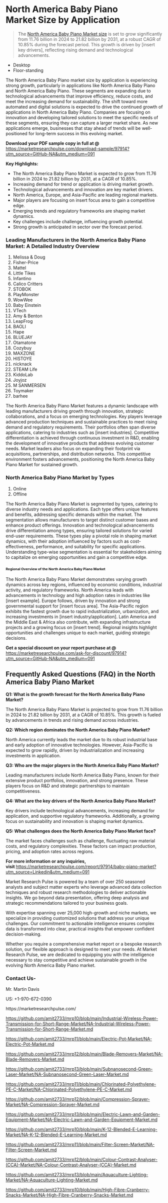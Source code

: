 <h1>North America Baby Piano Market&nbsp;Size by Application</h1><blockquote><p>The <a href="https://marketresearchpulse.com/download-sample/97914?utm_source=GitHub-NA&amp;utm_medium=091">North America Baby Piano Market size</a> is set to grow significantly from 11.76 billion in 2024 to 21.82 billion by 2031, at a robust CAGR of 10.85% during the forecast period. This growth is driven by [insert key drivers], reflecting rising demand and technological advancements.</p></blockquote><ul><li>Desktop<li> Floor-standing</li></ul><p>The North America Baby Piano market size by application is experiencing strong growth, particularly in applications like North America Baby Piano and North America Baby Piano. These segments are expanding due to technological advancements that improve efficiency, reduce costs, and meet the increasing demand for sustainability. The shift toward more automated and digital solutions is expected to drive the continued growth of applications in North America Baby Piano. Companies are focusing on innovation and developing tailored solutions to meet the specific needs of these segments, ensuring they can capture a larger market share. As new applications emerge, businesses that stay ahead of trends will be well-positioned for long-term success in this evolving market.</p><p><strong>Download your PDF sample copy in full at @ </strong><a href="https://marketresearchpulse.com/download-sample/97914?utm_source=GitHub-NA&amp;utm_medium=091">https://marketresearchpulse.com/download-sample/97914?utm_source=GitHub-NA&amp;utm_medium=091</a></p><p><strong>Key Highlights: </strong></p><ul><li>The North America Baby Piano Market is expected to grow from 11.76 billion in 2024 to 21.82 billion by 2031, at a CAGR of 10.85%.</li><li>Increasing demand for trend or application is driving market growth.</li><li>Technological advancements and innovation are key market drivers.</li><li>North America, Europe, and Asia-Pacific are leading regional markets.</li><li>Major players are focusing on insert focus area to gain a competitive edge.</li><li>Emerging trends and regulatory frameworks are shaping market dynamics.</li><li>Key challenges include challenge, influencing growth potential.</li><li>Strong growth is anticipated in sector over the forecast period.</li></ul><h3>Leading Manufacturers in the North America Baby Piano Market: A Detailed Industry Overview</h3><ol><li>Melissa & Doug</li><li>Fisher-Price</li><li>Mattel</li><li>Little Tikes</li><li>Infantino</li><li>Calico Critters</li><li>STOBOK</li><li>PlayMonster</li><li>WowWee</li><li>Baby Einstein</li><li>VTech</li><li>Amy & Benton</li><li>LeapFrog</li><li>BAOLI</li><li>Hape</li><li>BLUEJAY</li><li>Otamatone</li><li>Cozybuy</li><li>MAXZONE</li><li>HISTOYE</li><li>nicknack</li><li>STEAM Life</li><li>KiddoLab</li><li>Joyjoz</li><li>M SANMERSEN</li><li>Toymaker</li><li>barhee</li></ol><div class="flex max-w-full flex-col flex-grow"><div class="min-h-8 text-message flex w-full flex-col items-end gap-2 whitespace-normal break-words [.text-message+&amp;]:mt-5" dir="auto" data-message-author-role="assistant" data-message-id="fd8432e4-4910-450d-b182-61b7bfb0a01f" data-message-model-slug="gpt-4o"><div class="flex w-full flex-col gap-1 empty:hidden first:pt-[3px]"><div class="markdown prose w-full break-words dark:prose-invert light"><p>The North America Baby Piano Market features a dynamic landscape with leading manufacturers driving growth through innovation, strategic collaborations, and a focus on emerging technologies. Key players leverage advanced production techniques and sustainable practices to meet rising demand and regulatory requirements. Their portfolios often span diverse applications, catering to industries such as [insert industries]. Competitive differentiation is achieved through continuous investment in R&amp;D, enabling the development of innovative products that address evolving customer needs. Market leaders also focus on expanding their footprint via acquisitions, partnerships, and distribution networks. This competitive environment fosters advancements, positioning the North America Baby Piano Market for sustained growth.</p></div></div></div></div><h3>North America Baby Piano Market by Types</h3><ol><li>Online<li> Offline</li></ol><div class="flex max-w-full flex-col flex-grow"><div class="min-h-8 text-message flex w-full flex-col items-end gap-2 whitespace-normal break-words [.text-message+&amp;]:mt-5" dir="auto" data-message-author-role="assistant" data-message-id="084470be-0bb7-4664-bddf-5156b4f41249" data-message-model-slug="gpt-4o-mini"><div class="flex w-full flex-col gap-1 empty:hidden first:pt-[3px]"><div class="markdown prose w-full break-words dark:prose-invert light"><p>The North America Baby Piano Market is segmented by types, catering to diverse industry needs and applications. Each type offers unique features and benefits, addressing specific demands within the market. The segmentation allows manufacturers to target distinct customer bases and enhance product offerings. Innovation and technological advancements drive differentiation among types, ensuring tailored solutions for varied end-user requirements. These types play a pivotal role in shaping market dynamics, with their adoption influenced by factors such as cost-effectiveness, performance, and suitability for specific applications. Understanding type-wise segmentation is essential for stakeholders aiming to capitalize on emerging opportunities and gain a competitive edge.</p></div></div></div></div><h3><span style="font-size: 11px;">Regional Overview of the North America Baby Piano Market</span></h3><div class="flex max-w-full flex-col flex-grow"><div class="min-h-8 text-message flex w-full flex-col items-end gap-2 whitespace-normal break-words [.text-message+&amp;]:mt-5" dir="auto" data-message-author-role="assistant" data-message-id="e9038762-ce64-4e30-91c9-9bd413514231" data-message-model-slug="gpt-4o-mini"><div class="flex w-full flex-col gap-1 empty:hidden first:pt-[3px]"><div class="markdown prose w-full break-words dark:prose-invert light"><p>The North America Baby Piano Market demonstrates varying growth dynamics across key regions, influenced by economic conditions, industrial activity, and regulatory frameworks. North America leads with advancements in technology and high adoption rates in industries like [insert example]. Europe follows, driven by innovation and strong governmental support for [insert focus area]. The Asia-Pacific region exhibits the fastest growth due to rapid industrialization, urbanization, and increasing investments in [insert industry/application]. Latin America and the Middle East &amp; Africa also contribute, with expanding infrastructure projects and a growing focus on [insert trend]. Regional insights highlight opportunities and challenges unique to each market, guiding strategic decisions.</p></div></div></div></div><p><strong>Get a special discount on your report purchase at @ </strong><a href="https://marketresearchpulse.com/ask-for-discount/97914?utm_source=GitHub-NA&amp;utm_medium=091">https://marketresearchpulse.com/ask-for-discount/97914?utm_source=GitHub-NA&amp;utm_medium=091</a></p><h2>Frequently Asked Questions (FAQ) in the North America Baby Piano Market</h2><p><strong>Q1: What is the growth forecast for the North America Baby Piano Market?</strong></p><p>The North America Baby Piano Market is projected to grow from 11.76 billion in 2024 to 21.82 billion by 2031, at a CAGR of 10.85%. This growth is fueled by advancements in trends and rising demand across industries.</p><p><strong>Q2: Which region dominates the North America Baby Piano Market?</strong></p><p>North America currently leads the market due to its robust industrial base and early adoption of innovative technologies. However, Asia-Pacific is expected to grow rapidly, driven by industrialization and increasing investments in application.</p><p><strong>Q3: Who are the major players in the North America Baby Piano Market?</strong></p><p>Leading manufacturers include North America Baby Piano, known for their extensive product portfolios, innovation, and strong presence. These players focus on R&amp;D and strategic partnerships to maintain competitiveness.</p><p><strong>Q4: What are the key drivers of the North America Baby Piano Market?</strong></p><p>Key drivers include technological advancements, increasing demand for application, and supportive regulatory frameworks. Additionally, a growing focus on sustainability and innovation is shaping market dynamics.</p><p><strong>Q5: What challenges does the North America Baby Piano Market face?</strong></p><p>The market faces challenges such as challenge, fluctuating raw material costs, and regulatory complexities. These factors can impact production, pricing, and adoption rates across regions.</p><p><strong>For more information or any inquiries, visit&nbsp;</strong><a href="https://marketresearchpulse.com/report/97914/baby-piano-market?utm_source=Linkedin&utm_medium=091">https://marketresearchpulse.com/report/97914/baby-piano-market?utm_source=Linkedin&utm_medium=091</a></p><p>Market Research Pulse is powered by a team of over 250 seasoned analysts and subject matter experts who leverage advanced data collection techniques and robust research methodologies to deliver actionable insights. We go beyond data presentation, offering deep analysis and strategic recommendations tailored to your business goals.</p><p>With expertise spanning over 25,000 high-growth and niche markets, we specialize in providing customized solutions that address your unique challenges. Our commitment to actionable intelligence ensures complex data is transformed into clear, practical insights that empower confident decision-making.</p><p>Whether you require a comprehensive market report or a bespoke research solution, our flexible approach is designed to meet your needs. At Market Research Pulse, we are dedicated to equipping you with the intelligence necessary to stay competitive and achieve sustainable growth in the evolving North America Baby Piano market.</p><h3><strong>Contact Us-</strong></h3><p>Mr. Martin Davis</p><p>US: +1-970-672-0390</p><p>https://marketresearchpulse.com/</p><p><a href="https://github.com/amit2733/mrp10/blob/main/Industrial-Wireless-Power-Transmission-for-Short-Range-Market/NA-Industrial-Wireless-Power-Transmission-for-Short-Range-Market.md">https://github.com/amit2733/mrp10/blob/main/Industrial-Wireless-Power-Transmission-for-Short-Range-Market/NA-Industrial-Wireless-Power-Transmission-for-Short-Range-Market.md</a></p><p><a href="https://github.com/amit2733/mrp11/blob/main/Electric-Pot-Market/NA-Electric-Pot-Market.md">https://github.com/amit2733/mrp11/blob/main/Electric-Pot-Market/NA-Electric-Pot-Market.md</a></p><p><a href="https://github.com/amit2733/mrp12/blob/main/Blade-Removers-Market/NA-Blade-Removers-Market.md">https://github.com/amit2733/mrp12/blob/main/Blade-Removers-Market/NA-Blade-Removers-Market.md</a></p><p><a href="https://github.com/amit2733/mrp13/blob/main/Subnanosecond-Green-Laser-Market/NA-Subnanosecond-Green-Laser-Market.md">https://github.com/amit2733/mrp13/blob/main/Subnanosecond-Green-Laser-Market/NA-Subnanosecond-Green-Laser-Market.md</a></p><p><a href="https://github.com/amit2733/mrp11/blob/main/Chlorinated-Polyethylene-PE-C-Market/NA-Chlorinated-Polyethylene-PE-C-Market.md">https://github.com/amit2733/mrp11/blob/main/Chlorinated-Polyethylene-PE-C-Market/NA-Chlorinated-Polyethylene-PE-C-Market.md</a></p><p><a href="https://github.com/amit2733/mrp12/blob/main/Compression-Sprayer-Market/NA-Compression-Sprayer-Market.md">https://github.com/amit2733/mrp12/blob/main/Compression-Sprayer-Market/NA-Compression-Sprayer-Market.md</a></p><p><a href="https://github.com/amit2733/mrp13/blob/main/Electric-Lawn-and-Garden-Equipment-Market/NA-Electric-Lawn-and-Garden-Equipment-Market.md">https://github.com/amit2733/mrp13/blob/main/Electric-Lawn-and-Garden-Equipment-Market/NA-Electric-Lawn-and-Garden-Equipment-Market.md</a></p><p><a href="https://github.com/amit2733/mrp10/blob/main/K-12-Blended-E-Learning-Market/NA-K-12-Blended-E-Learning-Market.md">https://github.com/amit2733/mrp10/blob/main/K-12-Blended-E-Learning-Market/NA-K-12-Blended-E-Learning-Market.md</a></p><p><a href="https://github.com/amit2733/mrp11/blob/main/Filter-Screen-Market/NA-Filter-Screen-Market.md">https://github.com/amit2733/mrp11/blob/main/Filter-Screen-Market/NA-Filter-Screen-Market.md</a></p><p><a href="https://github.com/amit2733/mrp12/blob/main/Colour-Contrast-Analyser-(CCA)-Market/NA-Colour-Contrast-Analyser-(CCA)-Market.md">https://github.com/amit2733/mrp12/blob/main/Colour-Contrast-Analyser-(CCA)-Market/NA-Colour-Contrast-Analyser-(CCA)-Market.md</a></p><p><a href="https://github.com/amit2733/mrp13/blob/main/Aquaculture-Lighting-Market/NA-Aquaculture-Lighting-Market.md">https://github.com/amit2733/mrp13/blob/main/Aquaculture-Lighting-Market/NA-Aquaculture-Lighting-Market.md</a></p><p><a href="https://github.com/amit2733/mrp10/blob/main/High-Fibre-Cranberry-Snacks-Market/NA-High-Fibre-Cranberry-Snacks-Market.md">https://github.com/amit2733/mrp10/blob/main/High-Fibre-Cranberry-Snacks-Market/NA-High-Fibre-Cranberry-Snacks-Market.md</a></p>

